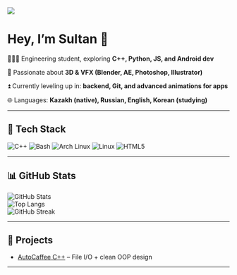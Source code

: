 <img src="https://capsule-render.vercel.app/api?type=wave&color=gradient&height=200&section=header&text=Hey%20I'm%20Sultan!&fontSize=50" />


# Hey, I’m Sultan 👋  

👨🏻‍💻 Engineering student, exploring **C++, Python, JS, and Android dev** 

🌱 Passionate about **3D & VFX (Blender, AE, Photoshop, Illustrator)** 

⏫ Currently leveling up in: **backend, Git, and advanced animations for apps** 

🌐 Languages: **Kazakh (native), Russian, English, Korean (studying)**

---

## 🔧 Tech Stack  
![C++](https://img.shields.io/badge/-C++-00599C?style=flat&logo=cplusplus&logoColor=white)
![Bash](https://img.shields.io/badge/-GNU%20Bash-4EAA25?style=flat&logo=gnubash&logoColor=white)
![Arch Linux](https://img.shields.io/badge/-ArchLinux-1793D1?style=flat&logo=archlinux&logoColor=white)
![Linux](https://img.shields.io/badge/-Linux-FCC624?style=flat&logo=linux&logoColor=black)
![HTML5](https://img.shields.io/badge/-HTML5-E34F26?style=flat&logo=html5&logoColor=white)

---

## 📊 GitHub Stats  
![GitHub Stats](https://github-readme-stats.vercel.app/api?username=YepSultan&show_icons=true&theme=radical)  
![Top Langs](https://github-readme-stats.vercel.app/api/top-langs/?username=YepSultan&layout=compact&theme=radical)  
![GitHub Streak](https://streak-stats.demolab.com?user=YepSultan&theme=radical)

---

## 🚧 Projects
- [AutoCaffee C++](https://github.com/YepSultan/AutoCaffee) – File I/O + clean OOP design  

---
